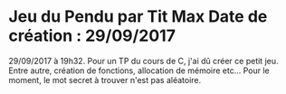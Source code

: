 Jeu du Pendu
par Tit Max
Date de création : 29/09/2017
===========

29/09/2017 à 19h32.
Pour un TP du cours de C, j'ai dû créer ce petit jeu.
Entre autre, création de fonctions, allocation de mémoire etc...
Pour le moment, le mot secret à trouver n'est pas aléatoire.
